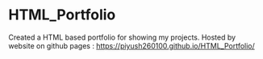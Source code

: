 # HTML_Portfolio
Created a HTML based portfolio for showing my projects.
Hosted by website on github pages : https://piyush260100.github.io/HTML_Portfolio/
